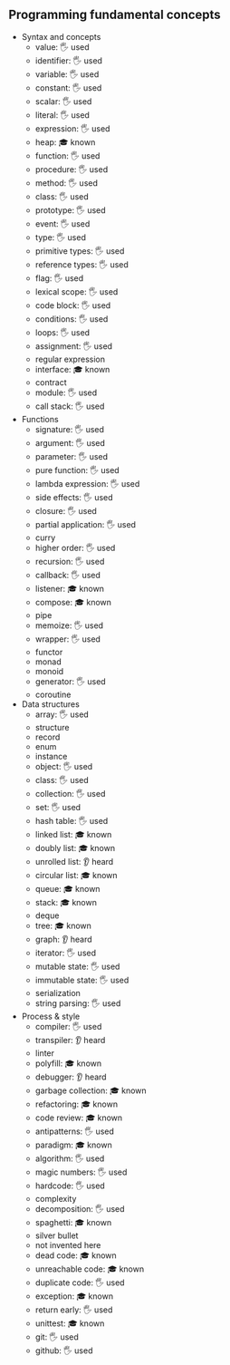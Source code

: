 ## Programming fundamental concepts

- Syntax and concepts
  - value: 🖐️ used
  - identifier: 🖐️ used
  - variable: 🖐️ used
  - constant: 🖐️ used
  - scalar: 🖐️ used
  - literal: 🖐️ used
  - expression: 🖐️ used
  - heap: 🎓 known
  - function: 🖐️ used
  - procedure: 🖐️ used
  - method: 🖐️ used
  - class: 🖐️ used
  - prototype: 🖐️ used
  - event: 🖐️ used
  - type: 🖐️ used
  - primitive types: 🖐️ used
  - reference types: 🖐️ used
  - flag: 🖐️ used
  - lexical scope: 🖐️ used
  - code block: 🖐️ used
  - conditions: 🖐️ used
  - loops: 🖐️ used
  - assignment: 🖐️ used
  - regular expression
  - interface: 🎓 known
  - contract
  - module: 🖐️ used
  - call stack: 🖐️ used
- Functions
  - signature: 🖐️ used
  - argument: 🖐️ used
  - parameter: 🖐️ used
  - pure function: 🖐️ used
  - lambda expression: 🖐️ used
  - side effects: 🖐️ used
  - closure: 🖐️ used
  - partial application: 🖐️ used
  - curry
  - higher order: 🖐️ used
  - recursion: 🖐️ used
  - callback: 🖐️ used
  - listener: 🎓 known
  - compose: 🎓 known
  - pipe
  - memoize: 🖐️ used
  - wrapper: 🖐️ used
  - functor
  - monad
  - monoid
  - generator: 🖐️ used
  - coroutine
- Data structures
  - array: 🖐️ used
  - structure
  - record
  - enum
  - instance
  - object: 🖐️ used
  - class: 🖐️ used
  - collection: 🖐️ used
  - set: 🖐️ used
  - hash table: 🖐️ used
  - linked list: 🎓 known
  - doubly list: 🎓 known
  - unrolled list: 👂 heard
  - circular list: 🎓 known
  - queue: 🎓 known
  - stack: 🎓 known
  - deque
  - tree: 🎓 known
  - graph: 👂 heard
  - iterator: 🖐️ used
  - mutable state: 🖐️ used
  - immutable state: 🖐️ used
  - serialization
  - string parsing: 🖐️ used
- Process & style
  - compiler: 🖐️ used
  - transpiler: 👂 heard
  - linter
  - polyfill: 🎓 known
  - debugger: 👂 heard
  - garbage collection: 🎓 known
  - refactoring: 🎓 known
  - code review: 🎓 known
  - antipatterns: 🖐️ used
  - paradigm: 🎓 known
  - algorithm: 🖐️ used
  - magic numbers: 🖐️ used
  - hardcode: 🖐️ used
  - complexity
  - decomposition: 🖐️ used
  - spaghetti: 🎓 known
  - silver bullet
  - not invented here
  - dead code: 🎓 known
  - unreachable code: 🎓 known
  - duplicate code: 🖐️ used
  - exception: 🎓 known
  - return early: 🖐️ used
  - unittest: 🎓 known
  - git: 🖐️ used
  - github: 🖐️ used
